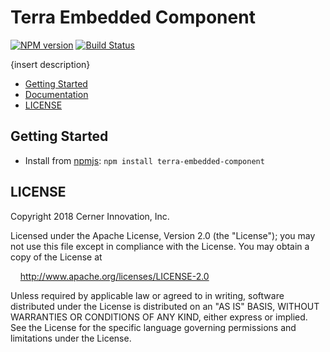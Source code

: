 # Terra Embedded Component


[![NPM version](http://img.shields.io/npm/v/terra-embedded-component.svg)](https://www.npmjs.org/package/terra-embedded-component)
[![Build Status](https://travis-ci.org/cerner/terra-framework.svg?branch=master)](https://travis-ci.org/cerner/terra-framework)

{insert description}

- [Getting Started](#getting-started)
- [Documentation](https://github.com/cerner/terra-framework/tree/master/packages/terra-embedded-component/docs)
- [LICENSE](#license)

## Getting Started

- Install from [npmjs](https://www.npmjs.com): `npm install terra-embedded-component`

## LICENSE

Copyright 2018 Cerner Innovation, Inc.

Licensed under the Apache License, Version 2.0 (the "License"); you may not use this file except in compliance with the License. You may obtain a copy of the License at

&nbsp;&nbsp;&nbsp;&nbsp;http://www.apache.org/licenses/LICENSE-2.0

Unless required by applicable law or agreed to in writing, software distributed under the License is distributed on an "AS IS" BASIS, WITHOUT WARRANTIES OR CONDITIONS OF ANY KIND, either express or implied. See the License for the specific language governing permissions and limitations under the License.
